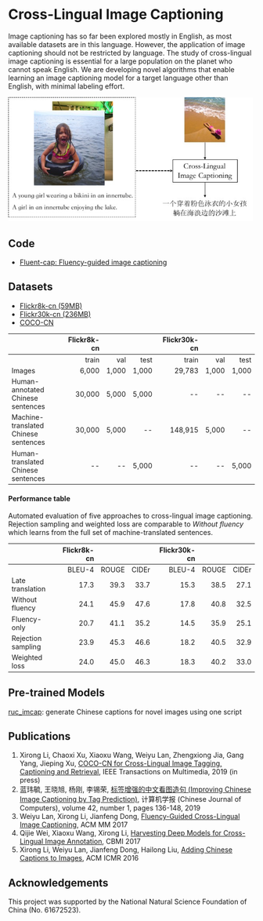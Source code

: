 # Cross-Lingual Image Captioning

Image captioning has so far been explored mostly in English, as most available datasets are in this language. However, the application of image captioning should not be restricted by language. The study of cross-lingual image captioning is essential for a large population on the planet who cannot speak English. We are developing novel algorithms that enable learning an image captioning model for a target language other than English, with minimal labeling effort.

<img src="conceptual.jpg" alt="cross-lingual image captioning" width="500">


## Code

* [Fluent-cap: Fluency-guided image captioning](https://github.com/weiyuk/fluent-cap)

## Datasets

* [Flickr8k-cn (59MB)](http://lixirong.net/data/mm2017/flickr8k-cn.tar.gz)
* [Flickr30k-cn (236MB)](http://lixirong.net/data/mm2017/flickr30k-cn.tar.gz)
* [COCO-CN](https://github.com/li-xirong/coco-cn/)

|  | Flickr8k-cn |||  Flickr30k-cn |||
|:--- | -----:| -----:| -----:| -----:| -----:| -----:|
|        | train| val | test | train | val | test |
| Images | 6,000 | 1,000 | 1,000| 29,783 | 1,000 | 1,000|
| Human-annotated <br/> Chinese sentences      | 30,000 | 5,000 | 5,000 |  -- | -- |  --  |
| Machine-translated <br/> Chinese sentences | 30,000 | 5,000 | -- | 148,915 | 5,000 | -- |
| Human-translated <br/> Chinese sentences   | --     | --    | 5,000 |  -- | -- | 5,000|

#### Performance table

Automated evaluation of five approaches to cross-lingual image captioning. Rejection sampling and weighted loss are comparable to *Without fluency* which learns from the full set of machine-translated sentences.

|  | Flickr8k-cn |||  Flickr30k-cn |||
|:--- | -----:| -----:| -----:| -----:| -----:| -----:|
|        | BLEU-4| ROUGE | CIDEr | BLEU-4| ROUGE | CIDEr
| Late translation  | 17.3 | 39.3 | 33.7 | 15.3 | 38.5 | 27.1 |
| Without fluency   | 24.1 | 45.9 | 47.6 | 17.8 | 40.8 | 32.5 |
| Fluency-only      | 20.7 | 41.1 | 35.2 | 14.5 | 35.9 | 25.1 |
| Rejection sampling| 23.9 | 45.3 | 46.6 | 18.2 | 40.5 | 32.9 |
| Weighted loss     | 24.0 | 45.0 | 46.3 | 18.3 | 40.2 | 33.0 |


## Pre-trained Models

[ruc_imcap](pretrained): generate Chinese captions for novel images using one script

## Publications

1. Xirong Li, Chaoxi Xu, Xiaoxu Wang, Weiyu Lan, Zhengxiong Jia, Gang Yang, Jieping Xu, [COCO-CN for Cross-Lingual Image Tagging, Captioning and Retrieval](https://github.com/li-xirong/coco-cn), IEEE Transactions on Multimedia, 2019 (in press)
2. 蓝玮毓, 王晓旭, 杨刚, 李锡荣, [标签增强的中文看图造句 (Improving Chinese Image Captioning by Tag Prediction)](http://cjc.ict.ac.cn/online/onlinepaper/lwy-201916191641.pdf), 计算机学报 (Chinese Journal of Computers), volume 42, number 1, pages 136-148, 2019
3. Weiyu Lan, Xirong Li, Jianfeng Dong, [Fluency-Guided Cross-Lingual Image Captioning](https://doi.org/10.1145/3123266.3123366), ACM MM 2017
4. Qijie Wei, Xiaoxu Wang, Xirong Li, [Harvesting Deep Models for Cross-Lingual Image Annotation](https://doi.org/10.1145/3095713.3095751), CBMI 2017
5. Xirong Li, Weiyu Lan, Jianfeng Dong, Hailong Liu, [Adding Chinese Captions to Images](https://doi.org/10.1145/2911996.2912049), ACM ICMR 2016

## Acknowledgements

This project was supported by the National Natural Science Foundation of China (No. 61672523).
